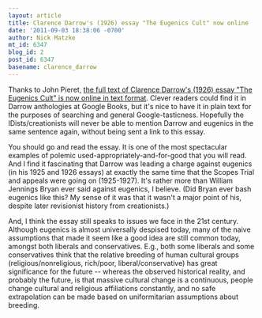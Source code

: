 ```yaml
---
layout: article
title: Clarence Darrow's (1926) essay "The Eugenics Cult" now online
date: '2011-09-03 18:38:06 -0700'
author: Nick Matzke
mt_id: 6347
blog_id: 2
post_id: 6347
basename: clarence_darrow
---
```

Thanks to John Pieret, [the full text of Clarence Darrow's (1926) essay "The Eugenics Cult" is now online in text format](http://dododreams.blogspot.com/2011/09/reprint.html).  Clever readers could find it in Darrow anthologies at Google Books, but it's nice to have it in plain text for the purposes of searching and general Google-tasticness.  Hopefully the IDists/creationists will never be able to mention Darrow and eugenics in the same sentence again, without being sent a link to this essay.

You should go and read the essay.  It is one of the most spectacular examples of polemic used-appropriately-and-for-good that you will read.  And I find it fascinating that Darrow was leading a charge against eugenics (in his 1925 and 1926 essays) at exactly the same time that the Scopes Trial and appeals were going on (1925-1927).  It's rather more than William Jennings Bryan ever said against eugenics, I believe. (Did Bryan ever bash eugenics like this? My sense of it was that it wasn't a major point of his, despite later revisionist history from creationists.)

And, I think the essay still speaks to issues we face in the 21st century.  Although eugenics is almost universally despised today, many of the naive assumptions that made it seem like a good idea are still common today, amongst both liberals and conservatives.  E.g., both some liberals and some conservatives think that the relative breeding of human cultural groups (religious/nonreligious, rich/poor, liberal/conservative) has great significance for the future -- whereas the observed historical reality, and probably the future, is that massive cultural change is a continuous, people change cultural and religious affiliations constantly, and no safe extrapolation can be made based on uniformitarian assumptions about breeding.
